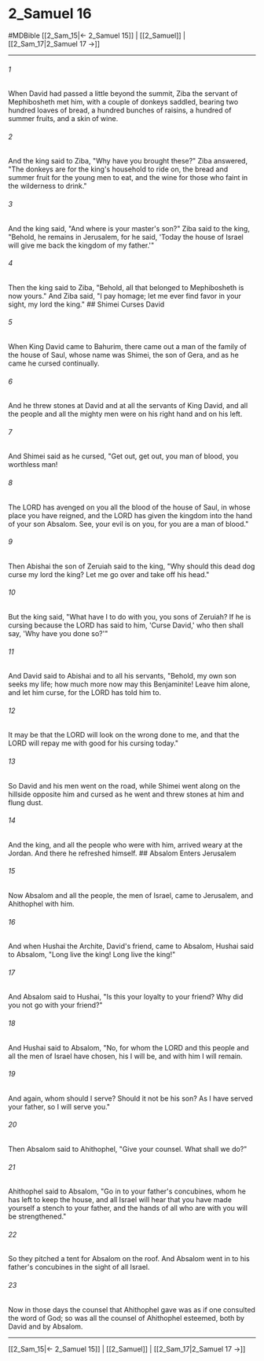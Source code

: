 # 2_Samuel 16
#MDBible
[[2_Sam_15|← 2_Samuel 15]] | [[2_Samuel]] | [[2_Sam_17|2_Samuel 17 →]]

***

###### 1 
When David had passed a little beyond the summit, Ziba the servant of Mephibosheth met him, with a couple of donkeys saddled, bearing two hundred loaves of bread, a hundred bunches of raisins, a hundred of summer fruits, and a skin of wine. 

###### 2 
And the king said to Ziba, "Why have you brought these?" Ziba answered, "The donkeys are for the king's household to ride on, the bread and summer fruit for the young men to eat, and the wine for those who faint in the wilderness to drink." 

###### 3 
And the king said, "And where is your master's son?" Ziba said to the king, "Behold, he remains in Jerusalem, for he said, 'Today the house of Israel will give me back the kingdom of my father.'" 

###### 4 
Then the king said to Ziba, "Behold, all that belonged to Mephibosheth is now yours." And Ziba said, "I pay homage; let me ever find favor in your sight, my lord the king." ## Shimei Curses David 

###### 5 
When King David came to Bahurim, there came out a man of the family of the house of Saul, whose name was Shimei, the son of Gera, and as he came he cursed continually. 

###### 6 
And he threw stones at David and at all the servants of King David, and all the people and all the mighty men were on his right hand and on his left. 

###### 7 
And Shimei said as he cursed, "Get out, get out, you man of blood, you worthless man! 

###### 8 
The LORD has avenged on you all the blood of the house of Saul, in whose place you have reigned, and the LORD has given the kingdom into the hand of your son Absalom. See, your evil is on you, for you are a man of blood." 

###### 9 
Then Abishai the son of Zeruiah said to the king, "Why should this dead dog curse my lord the king? Let me go over and take off his head." 

###### 10 
But the king said, "What have I to do with you, you sons of Zeruiah? If he is cursing because the LORD has said to him, 'Curse David,' who then shall say, 'Why have you done so?'" 

###### 11 
And David said to Abishai and to all his servants, "Behold, my own son seeks my life; how much more now may this Benjaminite! Leave him alone, and let him curse, for the LORD has told him to. 

###### 12 
It may be that the LORD will look on the wrong done to me, and that the LORD will repay me with good for his cursing today." 

###### 13 
So David and his men went on the road, while Shimei went along on the hillside opposite him and cursed as he went and threw stones at him and flung dust. 

###### 14 
And the king, and all the people who were with him, arrived weary at the Jordan. And there he refreshed himself. ## Absalom Enters Jerusalem 

###### 15 
Now Absalom and all the people, the men of Israel, came to Jerusalem, and Ahithophel with him. 

###### 16 
And when Hushai the Archite, David's friend, came to Absalom, Hushai said to Absalom, "Long live the king! Long live the king!" 

###### 17 
And Absalom said to Hushai, "Is this your loyalty to your friend? Why did you not go with your friend?" 

###### 18 
And Hushai said to Absalom, "No, for whom the LORD and this people and all the men of Israel have chosen, his I will be, and with him I will remain. 

###### 19 
And again, whom should I serve? Should it not be his son? As I have served your father, so I will serve you." 

###### 20 
Then Absalom said to Ahithophel, "Give your counsel. What shall we do?" 

###### 21 
Ahithophel said to Absalom, "Go in to your father's concubines, whom he has left to keep the house, and all Israel will hear that you have made yourself a stench to your father, and the hands of all who are with you will be strengthened." 

###### 22 
So they pitched a tent for Absalom on the roof. And Absalom went in to his father's concubines in the sight of all Israel. 

###### 23 
Now in those days the counsel that Ahithophel gave was as if one consulted the word of God; so was all the counsel of Ahithophel esteemed, both by David and by Absalom. 

***

[[2_Sam_15|← 2_Samuel 15]] | [[2_Samuel]] | [[2_Sam_17|2_Samuel 17 →]]
